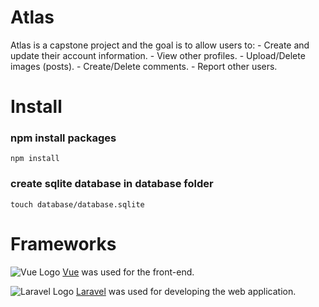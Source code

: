 # Atlas
Atlas is a capstone project and the goal is to allow users to:
    - Create and update their account information.
    - View other profiles.
    - Upload/Delete images (posts).
    - Create/Delete comments.
    - Report other users.
    
# Install
### npm install packages
```
npm install
```
### create sqlite database in database folder
```
touch database/database.sqlite
```
# Frameworks
![Vue Logo](https://w7.pngwing.com/pngs/595/279/png-transparent-vue-js-javascript-library-angularjs-react-vue-js-template-angle-text-thumbnail.png)
[Vue](https://vuejs.org/) was used for the front-end.

![Laravel Logo](https://upload.wikimedia.org/wikipedia/commons/thumb/9/9a/Laravel.svg/1200px-Laravel.svg.png)
[Laravel](https://laravel.com/) was used for developing the web application.
